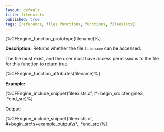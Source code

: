 ```yaml
---
layout: default
title: fileexists
published: true
tags: [reference, files functions, functions, fileexists]
---
```


[%CFEngine_function_prototype(filename)%]

**Description:** Returns whether the file `filename` can be accessed.

The file must exist, and the user must have access permissions to the file for
this function to return true.

[%CFEngine_function_attributes(filename)%]

**Example:**

[%CFEngine_include_snippet(fileexists.cf, #\+begin_src cfengine3, .*end_src)%]

Output:

[%CFEngine_include_snippet(fileexists.cf, #\+begin_src\s+example_output\s*, .*end_src)%]

